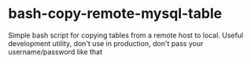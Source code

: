 # bash-copy-remote-mysql-table
Simple bash script for copying tables from a remote host to local. Useful development utility, don't use in production, don't pass your username/password like that
